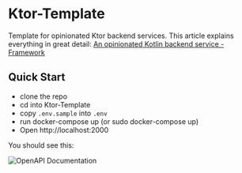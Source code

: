# Ktor-Template

Template for opinionated Ktor backend services. 
This article explains everything in great detail: [An opinionated Kotlin backend service - Framework](https://medium.com/p/87f814e3dffd)

## Quick Start

- clone the repo
- cd into Ktor-Template
- copy `.env.sample` into `.env`
- run docker-compose up (or sudo docker-compose up)
- Open http://localhost:2000

You should see this:

![OpenAPI Documentation](https://miro.medium.com/max/474/1*ZyLmoFbpLMX1aqJRAuvRBQ.png)
